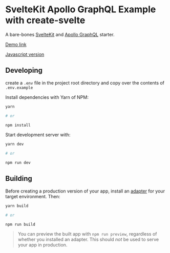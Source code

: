 # SvelteKit Apollo GraphQL Example with create-svelte

A bare-bones [SvelteKit](https://kit.svelte.dev) and [Apollo GraphQL](https://www.apollographql.com) starter.

[Demo link](https://sveltekit-apollo-graphql-typescript.netlify.app)

[Javascript version](https://github.com/tmrp/sveltekit-apollo-graphql)

## Developing

create a `.env` file in the project root directory and copy over the contents of `.env.example`

Install dependencies with Yarn of NPM:

```bash
yarn

# or

npm install
```

Start development server with:

```bash
yarn dev

# or

npm run dev
```

## Building

Before creating a production version of your app, install an [adapter](https://kit.svelte.dev/docs#adapters) for your target environment. Then:

```bash
yarn build

# or

npm run build

```

> You can preview the built app with `npm run preview`, regardless of whether you installed an adapter. This should _not_ be used to serve your app in production.

